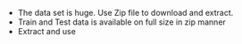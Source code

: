 * The data set is huge. Use Zip file to download and extract. 
* Train and Test data is available on full size in zip manner
* Extract and use

